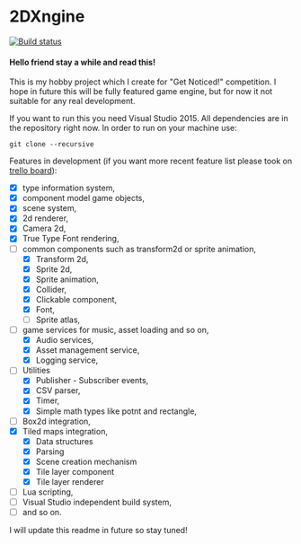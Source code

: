# 2DXngine
[![Build status](https://ci.appveyor.com/api/projects/status/us5jdp2343ygjuel?svg=true)](https://ci.appveyor.com/project/Harunx9/2dxngine)
#### Hello friend stay a while and read this!

This is my hobby project which I create for "Get Noticed!" competition. I hope in future this will be fully featured game engine, but for now it not suitable for any real development. 

If you want to run this you need Visual Studio 2015. All dependencies are in the repository right now. In order to run on your machine use:

```
git clone --recursive
```

Features in development (if you want more recent feature list please took on [trello board](https://trello.com/b/wJGa7Jm5)):

- [x] type information system,
- [x] component model game objects,
- [x] scene system,
- [x] 2d renderer,
- [x] Camera 2d,
- [x] True Type Font rendering,
- [ ] common components such as transform2d or sprite animation,
  - [x] Transform 2d,
  - [x] Sprite 2d,
  - [x] Sprite animation,
  - [x] Collider,
  - [x] Clickable component,
  - [x] Font,
  - [ ] Sprite atlas,
- [ ] game services for music, asset loading and so on,
  - [x] Audio services,
  - [x] Asset management service,
  - [x] Logging service,
- [ ] Utilities
  - [x] Publisher - Subscriber events,
  - [x] CSV parser,
  - [x] Timer,
  - [x] Simple math types like potnt and rectangle,
- [ ] Box2d integration,
- [x] Tiled maps integration,
  - [x] Data structures
  - [x] Parsing
  - [x] Scene creation mechanism
  - [x] Tile layer component
  - [x] Tile layer renderer
- [ ] Lua scripting,
- [ ] Visual Studio independent build system,
- [ ] and so on.

I will update this readme in future so stay tuned!
